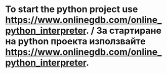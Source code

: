 ﻿# To start the python project use https://www.onlinegdb.com/online_python_interpreter. / За стартиране на python проекта използвайте https://www.onlinegdb.com/online_python_interpreter.
